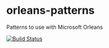 # orleans-patterns
Patterns to use with Microsoft Orleans

[![Build Status](https://johnazariah.visualstudio.com/orleans-patterns/_apis/build/status/johnazariah.orleans-patterns?branchName=master)](https://johnazariah.visualstudio.com/orleans-patterns/_build/latest?definitionId=2&branchName=master)